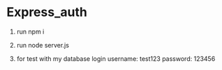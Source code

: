 # Express_auth
1. run npm i
2. run node server.js

3. for test with my database
login
username: test123
password: 123456
